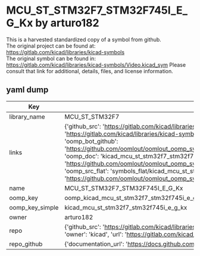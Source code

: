# MCU_ST_STM32F7_STM32F745I_E_G_Kx by arturo182  
This is a harvested standardized copy of a symbol from github.  
The original project can be found at:  
https://gitlab.com/kicad/libraries/kicad-symbols  
The original symbol can be found in:
https://gitlab.com/kicad/libraries/kicad-symbols/Video.kicad_sym
Please consult that link for additional, details, files, and license information.  
## yaml dump  
| Key | Value |  
| --- | --- |  
| library_name | MCU_ST_STM32F7 |  
| links | {'github_src': 'https://gitlab.com/kicad/libraries/kicad-symbols/Video.kicad_sym', 'github_src_repo': 'https://gitlab.com/kicad/libraries/kicad-symbols', 'oomp_bot': 'kicad_mcu_st_stm32f7_stm32f745i_e_g_kx/working', 'oomp_bot_github': 'https://github.com/oomlout/oomlout_oomp_symbol_bot/tree/main/kicad_mcu_st_stm32f7_stm32f745i_e_g_kx/working', 'oomp_doc': 'kicad_mcu_st_stm32f7_stm32f745i_e_g_kx/working', 'oomp_doc_github': 'https://github.com/oomlout/oomlout_oomp_symbol_doc/tree/main/kicad_mcu_st_stm32f7_stm32f745i_e_g_kx/working', 'oomp_src_flat': 'symbols_flat/kicad_mcu_st_stm32f7_stm32f745i_e_g_kx/working', 'oomp_src_flat_github': 'https://github.com/oomlout/oomlout_oomp_symbol_src/tree/main/kicad_mcu_st_stm32f7_stm32f745i_e_g_kx/working'} |  
| name | MCU_ST_STM32F7_STM32F745I_E_G_Kx |  
| oomp_key | oomp_kicad_mcu_st_stm32f7_stm32f745i_e_g_kx |  
| oomp_key_simple | kicad_mcu_st_stm32f7_stm32f745i_e_g_kx |  
| owner | arturo182 |  
| repo | {'github_src': 'https://gitlab.com/kicad/libraries/kicad-symbols/Video.kicad_sym', 'name': 'libraries/kicad-symbols', 'owner': 'kicad', 'url': 'https://gitlab.com/kicad/libraries/kicad-symbols'} |  
| repo_github | {'documentation_url': 'https://docs.github.com/rest/repos/repos#get-a-repository', 'message': 'Not Found'} |  

